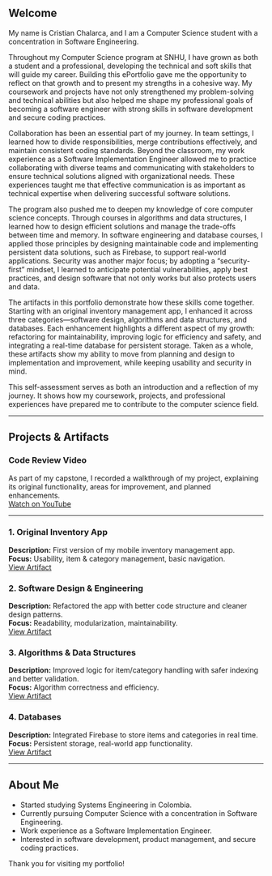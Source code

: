 ## Welcome  
My name is Cristian Chalarca, and I am a Computer Science student with a concentration in Software Engineering. 

Throughout my Computer Science program at SNHU, I have grown as both a student and a professional, developing the technical and soft skills that will guide my career. Building this ePortfolio gave me the opportunity to reflect on that growth and to present my strengths in a cohesive way. My coursework and projects have not only strengthened my problem-solving and technical abilities but also helped me shape my professional goals of becoming a software engineer with strong skills in software development and secure coding practices.

Collaboration has been an essential part of my journey. In team settings, I learned how to divide responsibilities, merge contributions effectively, and maintain consistent coding standards. Beyond the classroom, my work experience as a Software Implementation Engineer allowed me to practice collaborating with diverse teams and communicating with stakeholders to ensure technical solutions aligned with organizational needs. These experiences taught me that effective communication is as important as technical expertise when delivering successful software solutions.

The program also pushed me to deepen my knowledge of core computer science concepts. Through courses in algorithms and data structures, I learned how to design efficient solutions and manage the trade-offs between time and memory. In software engineering and database courses, I applied those principles by designing maintainable code and implementing persistent data solutions, such as Firebase, to support real-world applications. Security was another major focus; by adopting a “security-first” mindset, I learned to anticipate potential vulnerabilities, apply best practices, and design software that not only works but also protects users and data.

The artifacts in this portfolio demonstrate how these skills come together. Starting with an original inventory management app, I enhanced it across three categories—software design, algorithms and data structures, and databases. Each enhancement highlights a different aspect of my growth: refactoring for maintainability, improving logic for efficiency and safety, and integrating a real-time database for persistent storage. Taken as a whole, these artifacts show my ability to move from planning and design to implementation and improvement, while keeping usability and security in mind.
	
This self-assessment serves as both an introduction and a reflection of my journey. It shows how my coursework, projects, and professional experiences have prepared me to contribute to the computer science field. 


---

## Projects & Artifacts  

### Code Review Video  
As part of my capstone, I recorded a walkthrough of my project, explaining its original functionality, areas for improvement, and planned enhancements.  
[Watch on YouTube](https://youtu.be/9Ju1Sld7GWk)  

---

### 1. Original Inventory App  
**Description:** First version of my mobile inventory management app.  
**Focus:** Usability, item & category management, basic navigation.  
[View Artifact](artifacts/android-inventory-app-original)  

### 2. Software Design & Engineering  
**Description:** Refactored the app with better code structure and cleaner design patterns.  
**Focus:** Readability, modularization, maintainability.  
[View Artifact](artifacts/software-design-engineering)  

### 3. Algorithms & Data Structures  
**Description:** Improved logic for item/category handling with safer indexing and better validation.  
**Focus:** Algorithm correctness and efficiency.  
[View Artifact](artifacts/algorithms-data-structures)  

### 4. Databases  
**Description:** Integrated Firebase to store items and categories in real time.  
**Focus:** Persistent storage, real-world app functionality.  
[View Artifact](artifacts/databases)  

---

## About Me  
- Started studying Systems Engineering in Colombia.  
- Currently pursuing Computer Science with a concentration in Software Engineering.  
- Work experience as a Software Implementation Engineer.  
- Interested in software development, product management, and secure coding practices.  

Thank you for visiting my portfolio!  
